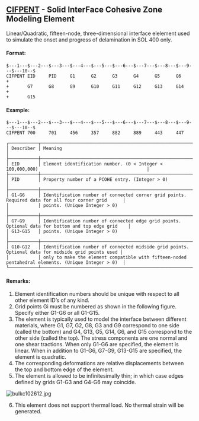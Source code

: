 ## [CIFPENT](https://help.hexagonmi.com/bundle/MSC_Nastran_2022.4/page/Nastran_Combined_Book/qrg/bulkc1/TOC.CIFPENT.xhtml) - Solid InterFace Cohesive Zone Modeling Element

Linear/Quadratic, fifteen-node, three-dimensional interface elelement used to simulate the onset and progress of delamination in SOL 400 only.

#### Format:

```nastran
$---1---$---2---$---3---$---4---$---5---$---6---$---7---$---8---$---9---$---10--$
CIFPENT EID     PID     G1      G2      G3      G4      G5      G6      +       
+       G7      G8      G9      G10     G11     G12     G13     G14     +       
+       G15                                                                     
```

#### Example:

```nastran
$---1---$---2---$---3---$---4---$---5---$---6---$---7---$---8---$---9---$---10--$
CIFPENT 700     701     456     357     882     889     443     447             
```

```text
┌───────────┬────────────────────────────────────────────────────────────────────────────────────────────────────┐
│ Describer │ Meaning                                                                                            │
├───────────┼────────────────────────────────────────────────────────────────────────────────────────────────────┤
│ EID       │ Element identification number. (0 < Integer < 100,000,000)                                         │
├───────────┼────────────────────────────────────────────────────────────────────────────────────────────────────┤
│ PID       │ Property number of a PCOHE entry. (Integer > 0)                                                    │
├───────────┼────────────────────────────────────────────────────────────────────────────────────────────────────┤
│ G1-G6     │ Identification number of connected corner grid points. Required data for all four corner grid      │
│           │ points. (Unique Integer > 0)                                                                       │
├───────────┼────────────────────────────────────────────────────────────────────────────────────────────────────┤
│ G7-G9     │ Identification number of connected edge grid points. Optional data for bottom and top edge grid    │
│ G13-G15   │ points. (Unique Integer > 0)                                                                       │
├───────────┼────────────────────────────────────────────────────────────────────────────────────────────────────┤
│ G10-G12   │ Identification number of connected midside grid points. Optional data for midside grid points used │
│           │ only to make the element compatible with fifteen-noded pentahedral elements. (Unique Integer > 0)  │
└───────────┴────────────────────────────────────────────────────────────────────────────────────────────────────┘
```

#### Remarks:

1. Element identification numbers should be unique with respect to all other element ID’s of any kind.
2. Grid points Gi must be numbered as shown in the following figure. Specify either G1-G6 or all G1-G15.
3. The element is typically used to model the interface between different materials, where G1, G7, G2, G8, G3 and G9 correspond to one side (called the bottom) and G4, G13, G5, G14, G6, and G15 correspond to the other side (called the top). The stress components are one normal and one shear tractions. When only G1-G6 are specified, the element is linear. When in addition to G1-G6, G7-G9, G13-G15 are specified, the element is quadratic.
4. The corresponding deformations are relative displacements between the top and bottom edge of the element.
5. The element is allowed to be infinitesimally thin; in which case edges defined by grids G1-G3 and G4-G6 may coincide.

![bulkc102612.jpg](https://help-be.hexagonmi.com/bundle/MSC_Nastran_2022.4/page/Nastran_Combined_Book/qrg/bulkc1/../../../assets/bulkc102612.jpg?_LANG=enus)  

6. This element does not support thermal load. No thermal strain will be generated.

